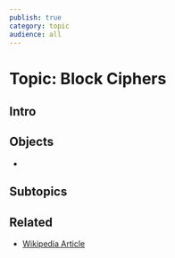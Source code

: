 ```yaml
---
publish: true
category: topic
audience: all
---
```

# Topic: Block Ciphers
## Intro


## Objects
- 
## Subtopics

## Related
- [Wikipedia Article](https://en.wikipedia.org/wiki/https://en.wikipedia.org/wiki/Block_cipher)